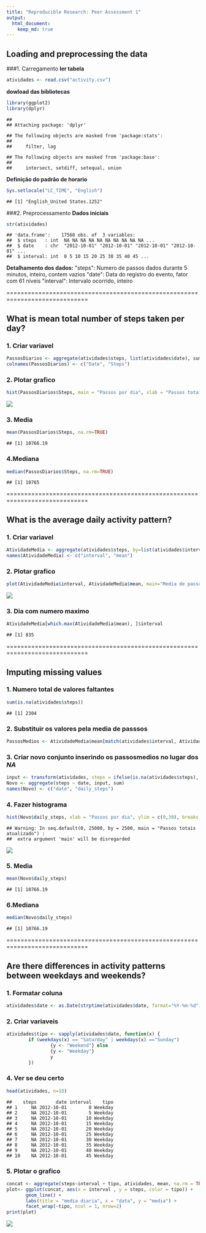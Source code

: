 ```yaml
---
title: "Reproducible Research: Peer Assessment 1"
output: 
  html_document:
    keep_md: true
---
```



## Loading and preprocessing the data
###1. Carregamento
**ler tabela**

```r
atividades <- read.csv("activity.csv")
```
**dowload das bibliotecas**

```r
library(ggplot2)
library(dplyr)
```

```
## 
## Attaching package: 'dplyr'
```

```
## The following objects are masked from 'package:stats':
## 
##     filter, lag
```

```
## The following objects are masked from 'package:base':
## 
##     intersect, setdiff, setequal, union
```
**Definição do padrão de horario**

```r
Sys.setlocale("LC_TIME", "English")
```

```
## [1] "English_United States.1252"
```
###2. Preprocessamento
**Dados iniciais**

```r
str(atividades)
```

```
## 'data.frame':	17568 obs. of  3 variables:
##  $ steps   : int  NA NA NA NA NA NA NA NA NA NA ...
##  $ date    : chr  "2012-10-01" "2012-10-01" "2012-10-01" "2012-10-01" ...
##  $ interval: int  0 5 10 15 20 25 30 35 40 45 ...
```
**Detalhamento dos dados:**
"steps": Numero de passos dados durante 5 minutos, inteiro, contem vazios
"date": Data do registro do evento, fator com 61 niveis
"interval": Intervalo ocorrido, inteiro

=============================================================================
## What is mean total number of steps taken per day?
### 1. Criar variavel

```r
PassosDiarios <- aggregate(atividades$steps, list(atividades$date), sum)
colnames(PassosDiarios) <- c("Date", "Steps")
```
### 2. Plotar grafico

```r
hist(PassosDiarios$Steps, main = "Passos por dia", xlab = "Passos totais", ylim = c(0,20), breaks = seq(0,25000, by=2500))
```

![](Project-1_files/figure-html/unnamed-chunk-7-1.png)<!-- -->
### 3. Media

```r
mean(PassosDiarios$Steps, na.rm=TRUE)
```

```
## [1] 10766.19
```
### 4.Mediana

```r
median(PassosDiarios$Steps, na.rm=TRUE)
```

```
## [1] 10765
```

=============================================================================
## What is the average daily activity pattern?
### 1. Criar variavel

```r
AtividadeMedia <- aggregate(atividades$steps, by=list(atividades$interval), FUN=mean, na.rm=TRUE)
names(AtividadeMedia) <- c("interval", "mean")
```
### 2. Plotar grafico

```r
plot(AtividadeMedia$interval, AtividadeMedia$mean, main="Media de passos", xlab="Intervalo", ylab="Passos médios", lwd = 2)
```

![](Project-1_files/figure-html/unnamed-chunk-11-1.png)<!-- -->
### 3. Dia com numero maximo

```r
AtividadeMedia[which.max(AtividadeMedia$mean), ]$interval
```

```
## [1] 835
```
=============================================================================
## Imputing missing values
### 1. Numero total de valores faltantes

```r
sum(is.na(atividades$steps))
```

```
## [1] 2304
```
### 2. Substituir os valores pela media de passsos

```r
PassosMedios <- AtividadeMedia$mean[match(atividades$interval, AtividadeMedia$interval)]
```
### 3. Criar novo conjunto inserindo os passosmedios no lugar dos *NA*

```r
input <- transform(atividades, steps = ifelse(is.na(atividades$steps), yes = PassosMedios, no = atividades$steps))
Novo <- aggregate(steps ~ date, input, sum)
names(Novo) <- c("date", "daily_steps")
```
### 4. Fazer histograma

```r
hist(Novo$daily_steps, xlab = "Passos por dia", ylim = c(0,30), breaks = seq(0,25000,by=2500, main = "Passos totais atualizado"))
```

```
## Warning: In seq.default(0, 25000, by = 2500, main = "Passos totais atualizado") :
##  extra argument 'main' will be disregarded
```

![](Project-1_files/figure-html/unnamed-chunk-16-1.png)<!-- -->
### 5. Media

```r
mean(Novo$daily_steps)
```

```
## [1] 10766.19
```
### 6.Mediana

```r
median(Novo$daily_steps)
```

```
## [1] 10766.19
```
=============================================================================
## Are there differences in activity patterns between weekdays and weekends?
### 1. Formatar coluna

```r
atividades$date <- as.Date(strptime(atividades$date, format="%Y-%m-%d"))
```
### 2. Criar variaveis

```r
atividades$tipo <- sapply(atividades$date, function(x) {
        if (weekdays(x) == "Saturday" | weekdays(x) =="Sunday") 
                {y <- "Weekend"} else 
                {y <- "Weekday"}
                y
        })
```
### 4. Ver se deu certo

```r
head(atividades, n=10)
```

```
##    steps       date interval    tipo
## 1     NA 2012-10-01        0 Weekday
## 2     NA 2012-10-01        5 Weekday
## 3     NA 2012-10-01       10 Weekday
## 4     NA 2012-10-01       15 Weekday
## 5     NA 2012-10-01       20 Weekday
## 6     NA 2012-10-01       25 Weekday
## 7     NA 2012-10-01       30 Weekday
## 8     NA 2012-10-01       35 Weekday
## 9     NA 2012-10-01       40 Weekday
## 10    NA 2012-10-01       45 Weekday
```

### 5. Plotar o grafico

```r
concat <- aggregate(steps~interval + tipo, atividades, mean, na.rm = TRUE)
plot<- ggplot(concat, aes(x = interval , y = steps, color = tipo)) +
       geom_line() +
       labs(title = "media diaria", x = "data", y = "media") +
       facet_wrap(~tipo, ncol = 1, nrow=2)
print(plot)
```

![](Project-1_files/figure-html/unnamed-chunk-22-1.png)<!-- -->
